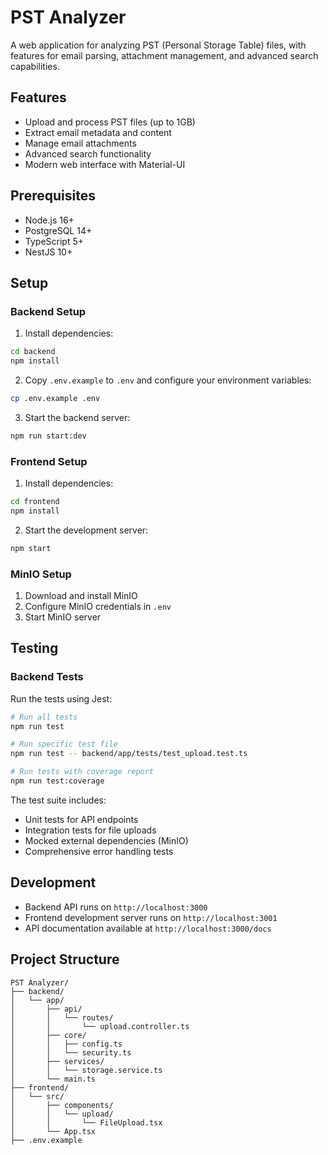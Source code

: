 # PST Analyzer

A web application for analyzing PST (Personal Storage Table) files, with features for email parsing, attachment management, and advanced search capabilities.

## Features

- Upload and process PST files (up to 1GB)
- Extract email metadata and content
- Manage email attachments
- Advanced search functionality
- Modern web interface with Material-UI

## Prerequisites

- Node.js 16+
- PostgreSQL 14+
- TypeScript 5+
- NestJS 10+

## Setup

### Backend Setup

1. Install dependencies:
```bash
cd backend
npm install
```

2. Copy `.env.example` to `.env` and configure your environment variables:
```bash
cp .env.example .env
```

3. Start the backend server:
```bash
npm run start:dev
```

### Frontend Setup

1. Install dependencies:
```bash
cd frontend
npm install
```

2. Start the development server:
```bash
npm start
```

### MinIO Setup

1. Download and install MinIO
2. Configure MinIO credentials in `.env`
3. Start MinIO server

## Testing

### Backend Tests

Run the tests using Jest:
```bash
# Run all tests
npm run test

# Run specific test file
npm run test -- backend/app/tests/test_upload.test.ts

# Run tests with coverage report
npm run test:coverage
```

The test suite includes:
- Unit tests for API endpoints
- Integration tests for file uploads
- Mocked external dependencies (MinIO)
- Comprehensive error handling tests

## Development

- Backend API runs on `http://localhost:3000`
- Frontend development server runs on `http://localhost:3001`
- API documentation available at `http://localhost:3000/docs`

## Project Structure

```
PST Analyzer/
├── backend/
│   └── app/
│       ├── api/
│       │   └── routes/
│       │       └── upload.controller.ts
│       ├── core/
│       │   ├── config.ts
│       │   └── security.ts
│       ├── services/
│       │   └── storage.service.ts
│       └── main.ts
├── frontend/
│   └── src/
│       ├── components/
│       │   └── upload/
│       │       └── FileUpload.tsx
│       └── App.tsx
├── .env.example
